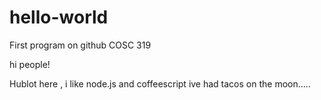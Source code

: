 # hello-world
First program on github COSC 319

hi people!

Hublot here , i like node.js and coffeescript ive had tacos on  the moon.....
